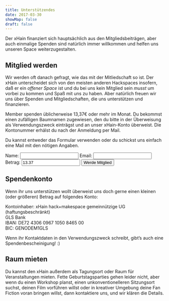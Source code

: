 ```yaml
---
title: Unterstützendes
date: 2017-03-30
showMap: false
draft: false
---
```


Der xHain finanziert sich hauptsächlich aus den Mitgliedsbeiträgen, aber auch einmalige Spenden sind natürlich immer willkommen und helfen uns unseren Space weiterzugestalten.

## Mitglied werden

Wir werden oft danach gefragt, wie das mit der Mitliedschaft so ist. Der xHain unterscheidet sich von den meisten anderen Hackspaces insofern, daß er ein _offener Space_ ist und du bei uns kein Mitglied sein _musst_ um vorbei zu kommen und Spaß mit uns zu haben. Aber natürlich freuen wir uns über Spenden und Mitgliedschaften, die uns unterstützen und finanzieren.

Member spenden üblicherweise 13,37€ oder mehr im Monat. Du bekommst einen zufälligen Baumnamen zugewiesen, den du bitte in der Überweisung als Verwendungszweck einträgst und an unser xHain-Konto überweist. Die Kontonummer erhälst du nach der Anmeldung per Mail.

Du kannst entweder das Formular verwenden oder du schickst uns einfach eine Mail mit den nötigen Angaben.

<form action="https://moped.x-hain.de/members/signup" method="POST">
  <label for="Name">Name:
    <input type="text" name="name" title="Name" required>
  </label>
  <label for="email">Email:
    <input type="email" name="email" title="Email" required>
  </label>
  <label for="amount">Betrag:
    <input type="number" name="amount" title="Betrag" value="13.37" required>
  </label>
  <input type="submit" value="Werde Mitglied">
</form>

## Spendenkonto

Wenn ihr uns unterstützen wollt überweist uns doch gerne einen kleinen (oder größeren) Betrag auf folgendes Konto:

Kontoinhaber: xHain hack+makespace gemeinnützige UG (haftungsbeschränkt)<br>
GLS Bank<br>
IBAN: DE72 4306 0967 1050 8465 00<br>
BIC: GENODEM1GLS

Wenn ihr Kontaktdaten in den Verwendungszweck schreibt, gibt’s auch eine Spendenbescheinigung! :)

## Raum mieten

Du kannst den xHain außerdem als Tagungsort oder Raum für Veranstaltungen mieten. Fette Geburtstagsparties gehen leider nicht, aber wenn du einen Workshop planst, einen unkonventionelleren Sitzungsort suchst, deinen Film vorführen willst oder in kreativer Umgebung deine Fan Fiction voran bringen willst, dann kontaktiere uns, und wir klären die Details.
